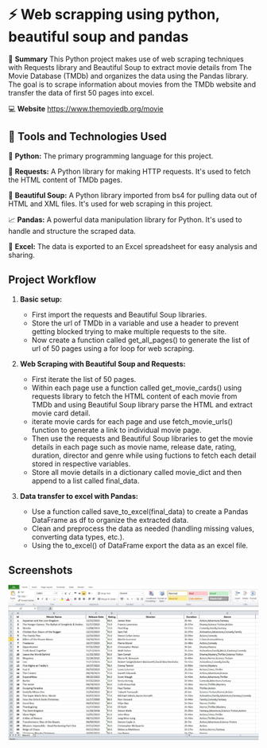 
# :zap: Web scrapping using python, beautiful soup and pandas

:page_facing_up: **Summary**
This Python project makes use of web scraping techniques with Requests library and Beautiful Soup to extract movie details from The Movie Database (TMDb) and organizes the data using the Pandas library. The goal is to scrape information about movies from the TMDb website and transfer the data of first 50 pages into excel.

:computer: **Website**
https://www.themoviedb.org/movie


## :wrench: Tools and Technologies Used

:snake: **Python:** The primary programming language for this project.

:incoming_envelope: **Requests:** A Python library for making HTTP requests. It's used to fetch the HTML content of TMDb pages.

:stew: **Beautiful Soup:** A Python library imported from bs4 for pulling data out of HTML and XML files. It's used for web scraping in this project.

:chart_with_upwards_trend: **Pandas:** A powerful data manipulation library for Python. It's used to handle and structure the scraped data.

:newspaper: **Excel:** The data is exported to an Excel spreadsheet for easy analysis and sharing.


## Project Workflow

1. **Basic setup:**
   - First import the requests and Beautiful Soup libraries.
   - Store the url of TMDb in a variable and use a header to prevent getting blocked trying to make multiple requests to the site.
   - Now create a function called get_all_pages() to generate the list of url of 50 pages using a for loop for web scraping.

2. **Web Scraping with Beautiful Soup and Requests:**
   - First iterate the list of 50 pages.
   - Within each page use a function called get_movie_cards() using requests library to fetch the HTML content of each movie from TMDb and using Beautiful Soup library parse the HTML and extract movie card detail.
   - iterate movie cards for each page and use fetch_movie_urls() function to generate a link to individual movie page.
   - Then use the requests and Beautiful Soup libraries to get the movie details in each page such as movie name, release date, rating, duration, director and genre while using fuctions to fetch each detail stored in respective variables.
   - Store all movie details in a dictionary called movie_dict and then append to a list called final_data.

3. **Data transfer to excel with Pandas:**
   - Use a function called save_to_excel(final_data) to create a Pandas DataFrame as df to organize the extracted data.
   - Clean and preprocess the data as needed (handling missing values, converting data types, etc.).
   - Using the to_excel() of DataFrame export the data as an excel file.


## Screenshots

![Exported Data in Excel](https://github.com/Dewang06/Web-Scrapping-Project/blob/main/themoviedb_excel.JPG)
